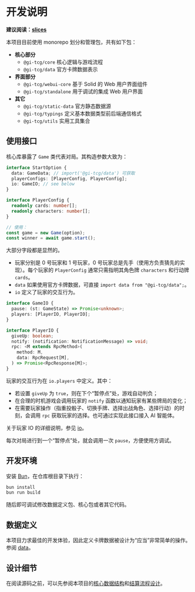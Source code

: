 # 开发说明

**建议阅读：[slices](https://kdocs.cn/l/chWGWwQNLHGo)**

本项目目前使用 monorepo 划分和管理包，共有如下包：

- **核心部分**
  - `@gi-tcg/core` 核心逻辑与游戏流程
  - `@gi-tcg/data` 官方卡牌数据表示
- **界面部分**
  - `@gi-tcg/webui-core` 基于 Solid 的 Web 用户界面组件
  - `@gi-tcg/standalone` 用于调试的集成 Web 用户界面
- **其它**
  - `@gi-tcg/static-data` 官方静态数据源
  - `@gi-tcg/typings` 定义基本数据类型前后端通信格式
  - `@gi-tcg/utils` 实用工具集合

## 使用接口

核心库暴露了 `Game` 类代表对局。其构造参数大致为：

```ts
interface StartOption {
  data: GameData; // import('@gi-tcg/data') 可获取
  playerConfigs: [PlayerConfig, PlayerConfig];
  io: GameIO; // see below
}

interface PlayerConfig {
  readonly cards: number[];
  readonly characters: number[];
}

// 使用：
const game = new Game(option);
const winner = await game.start();
```

大部分字段都是显然的。

- 玩家分别是 0 号玩家和 1 号玩家，0 号玩家总是先手（使用方负责猜先的实现）。每个玩家的 `PlayerConfig` 通常只需指明其角色牌 `characters` 和行动牌 `cards`。
- `data` 如果使用官方卡牌数据，可直接 `import data from "@gi-tcg/data";`。
- `io` 定义了玩家的交互行为。

```ts
interface GameIO {
  pause: (st: GameState) => Promise<unknown>;
  players: [PlayerIO, PlayerIO];
}

interface PlayerIO {
  giveUp: boolean;
  notify: (notification: NotificationMessage) => void;
  rpc: <M extends RpcMethod>(
    method: M,
    data: RpcRequest[M],
  ) => Promise<RpcResponse[M]>;
}
```

玩家的交互行为在 `io.players` 中定义。其中：
- 若设置 `giveUp` 为 `true`，则在下个“暂停点”处，游戏自动判负；
- 在合理的时机游戏会调用玩家的 `notify` 函数以通知玩家有某些牌局的变化；
- 在需要玩家操作（指重投骰子、切换手牌、选择出战角色、选择行动）的时刻，会调用 `rpc` 获取玩家的选择。也可通过实现此接口接入 AI 智能体。

关于玩家 IO 的详细说明，参见 [io](./io.md)。

每次对局进行到一个“暂停点”处，就会调用一次 `pause`，方便使用方调试。

## 开发环境

安装 [Bun](https://bun.sh)，在仓库根目录下执行：

```sh
bun install
bun run build
```

随后即可调试修改数据定义包、核心包或者其它代码。

## 数据定义

本项目力求最佳的开发体验，因此定义卡牌数据被设计为“应当”非常简单的操作。参阅 [data](./data/README.md)。

## 设计细节

在阅读源码之前，可以先参阅本项目的[核心数据结构](./state.md)和[结算流程设计](./process.md)。
